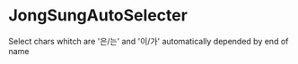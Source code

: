 # JongSungAutoSelecter
Select chars whitch are '은/는' and '이/가' automatically depended by end of name
